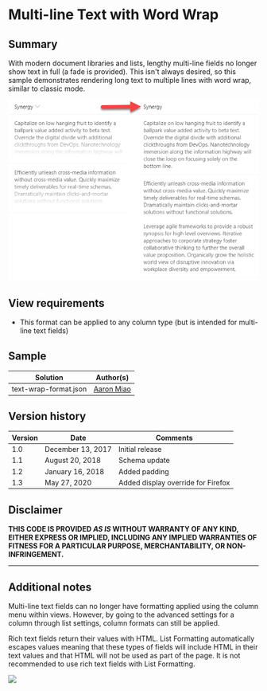 # Multi-line Text with Word Wrap

## Summary
With modern document libraries and lists, lengthy multi-line fields no longer show text in full (a fade is provided). This isn't always desired, so this sample demonstrates rendering long text to multiple lines with word wrap, similar to classic mode.

![screenshot of the sample](./assets/screenshot.png)

## View requirements
- This format can be applied to any column type (but is intended for multi-line text fields)

## Sample

Solution|Author(s)
--------|---------
text-wrap-format.json | [Aaron Miao](https://github.com/aaronmi)

## Version history

Version|Date|Comments
-------|----|--------
1.0|December 13, 2017|Initial release
1.1|August 20, 2018|Schema update
1.2|January 16, 2018|Added padding
1.3|May 27, 2020|Added display override for Firefox

## Disclaimer
**THIS CODE IS PROVIDED *AS IS* WITHOUT WARRANTY OF ANY KIND, EITHER EXPRESS OR IMPLIED, INCLUDING ANY IMPLIED WARRANTIES OF FITNESS FOR A PARTICULAR PURPOSE, MERCHANTABILITY, OR NON-INFRINGEMENT.**

---

## Additional notes
Multi-line text fields can no longer have formatting applied using the column menu within views. However, by going to the advanced settings for a column through list settings, column formats can still be applied.

Rich text fields return their values with HTML. List Formatting automatically escapes values meaning that these types of fields will include HTML in their text values and that HTML will not be used as part of the page. It is not recommended to use rich text fields with List Formatting.

<img src="https://pnptelemetry.azurewebsites.net/list-formatting/column-samples/text-wrap-format" />

